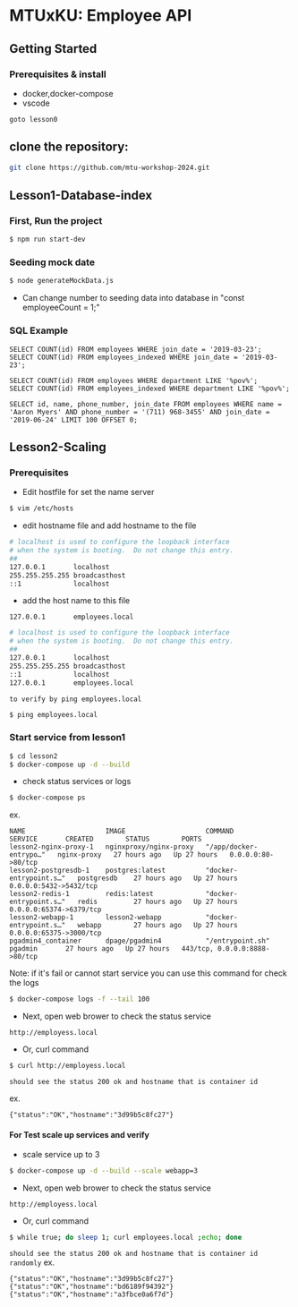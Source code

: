 # MTUxKU: Employee API

## Getting Started

### Prerequisites & install 
- docker,docker-compose
- vscode

```goto lesson0```

## clone the repository:

```bash
git clone https://github.com/mtu-workshop-2024.git
```

## Lesson1-Database-index

### First, Run the project
```bash
$ npm run start-dev
```

### Seeding mock date
```bash
$ node generateMockData.js
```
* Can change number to seeding data into database in "const employeeCount = 1;"

### SQL Example
```
SELECT COUNT(id) FROM employees WHERE join_date = '2019-03-23';
SELECT COUNT(id) FROM employees_indexed WHERE join_date = '2019-03-23';

SELECT COUNT(id) FROM employees WHERE department LIKE '%pov%';
SELECT COUNT(id) FROM employees_indexed WHERE department LIKE '%pov%';

SELECT id, name, phone_number, join_date FROM employees WHERE name = 'Aaron Myers' AND phone_number = '(711) 968-3455' AND join_date = '2019-06-24' LIMIT 100 OFFSET 0;
```

## Lesson2-Scaling

### Prerequisites 

- Edit hostfile for set the name server

```bash
$ vim /etc/hosts
```

- edit hostname file and add hostname to the file

```bash
# localhost is used to configure the loopback interface
# when the system is booting.  Do not change this entry.
##
127.0.0.1	    localhost
255.255.255.255	broadcasthost
::1             localhost
```
- add the host name to this file
```
127.0.0.1       employees.local
```

```bash
# localhost is used to configure the loopback interface
# when the system is booting.  Do not change this entry.
##
127.0.0.1	    localhost
255.255.255.255	broadcasthost
::1             localhost
127.0.0.1       employees.local
```

```to verify by ping employees.local```
```bash
$ ping employees.local
```
### Start service from lesson1

```bash
$ cd lesson2
$ docker-compose up -d --build
```
- check status services or logs
```bash
$ docker-compose ps
```

ex.
```
NAME                    IMAGE                    COMMAND                  SERVICE       CREATED        STATUS        PORTS
lesson2-nginx-proxy-1   nginxproxy/nginx-proxy   "/app/docker-entrypo…"   nginx-proxy   27 hours ago   Up 27 hours   0.0.0.0:80->80/tcp
lesson2-postgresdb-1    postgres:latest          "docker-entrypoint.s…"   postgresdb    27 hours ago   Up 27 hours   0.0.0.0:5432->5432/tcp
lesson2-redis-1         redis:latest             "docker-entrypoint.s…"   redis         27 hours ago   Up 27 hours   0.0.0.0:65374->6379/tcp
lesson2-webapp-1        lesson2-webapp           "docker-entrypoint.s…"   webapp        27 hours ago   Up 27 hours   0.0.0.0:65375->3000/tcp
pgadmin4_container      dpage/pgadmin4           "/entrypoint.sh"         pgadmin       27 hours ago   Up 27 hours   443/tcp, 0.0.0.0:8888->80/tcp
```


Note: if it's fail or cannot start service you can use this command for check the logs
```bash
$ docker-compose logs -f --tail 100
```

- Next, open web brower to check the status service
```
http://employess.local
```

- Or, curl command
```bash
$ curl http://employess.local
```
```should see the status 200 ok and hostname that is container id```

ex.
```
{"status":"OK","hostname":"3d99b5c8fc27"}
```

#### For Test scale up services and verify
- scale service up to 3
```bash
$ docker-compose up -d --build --scale webapp=3
```
- Next, open web brower to check the status service
```
http://employess.local
```

- Or, curl command
```bash
$ while true; do sleep 1; curl employees.local ;echo; done
```

```should see the status 200 ok and hostname that is container id randomly```
ex.
```
{"status":"OK","hostname":"3d99b5c8fc27"}
{"status":"OK","hostname":"bd6189f94392"}
{"status":"OK","hostname":"a3fbce0a6f7d"}
```







